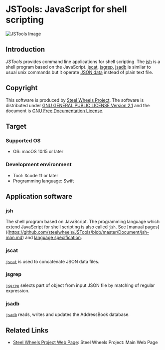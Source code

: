 # JSTools: JavaScript for shell scripting

![JSTools Image](https://github.com/steelwheels/JSTools/blob/master/Document/images/JSTools-ScreenShot-1.png)

## Introduction
*JSTools* provides command line applications for shell scripting.
The [jsh](#jsh) is a shell program based on the JavaScript. [jscat](#jscat), [jsgrep](#jsgrep), [jsadb](#jsadb) is similar to usual unix commands but it operate [JSON data](https://www.json.org) instead of plain text file.

## Copyright
This software is produced by [Steel Wheels Project](http://steelwheels.github.io). The software is distributed under
[GNU GENERAL PUBLIC LICENSE Version 2.1](https://www.gnu.org/licenses/old-licenses/gpl-2.0.en.html#SEC1) and the document is [GNU Free Documentation License](https://www.gnu.org/licenses/fdl-1.3.en.html).

## Target
### Supported OS
* OS: macOS 10.15 or later

### Development environment
* Tool: Xcode 11 or later
* Programming language: Swift

## Application software
### jsh
The shell program based on JavaScript. The programming language which extend JavaScript for shell scripting is also called `jsh`.
See [manual pages]((https://github.com/steelwheels/JSTools/blob/master/Document/jsh-man.md) and [language specification](ttps://github.com/steelwheels/JSTools/blob/master/Document/jsh-lang.md).

### jscat
[`jscat`](https://github.com/steelwheels/JSTools/blob/master/Document/jscat-man.md) is used to concatenate JSON data files.

### jsgrep
[`jsgrep`](https://github.com/steelwheels/JSTools/blob/master/Document/jsgrep-man.md) selects part of object from input JSON file by matching of regular expression.

### jsadb
[`jsadb`](https://github.com/steelwheels/JSTools/blob/master/Document/jsadb-man.md) reads, writes and updates the AddressBook database.

## Related Links
* [Steel Wheels Project Web Page](http://steelwheels.github.io): Steel Wheels Project: Main Web Page
